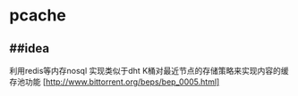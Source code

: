 # pcache

##idea
---
利用redis等内存nosql 实现类似于dht K桶对最近节点的存储策略来实现内容的缓存池功能
[http://www.bittorrent.org/beps/bep_0005.html]